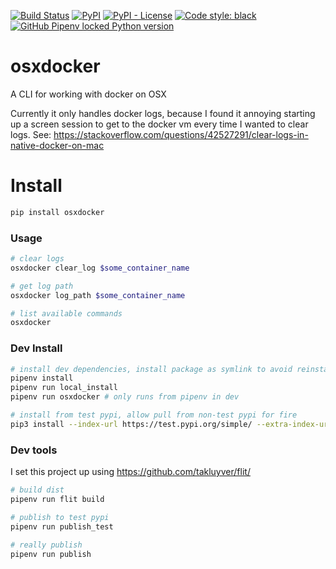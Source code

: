 [![Build Status](https://github.com/ConorSheehan1/osxdocker/workflows/ci/badge.svg)](https://github.com/ConorSheehan1/osxdocker/actions/)
[![PyPI](https://img.shields.io/pypi/v/osxdocker)](https://pypi.org/project/osxdocker/)
[![PyPI - License](https://img.shields.io/pypi/l/osxdocker)](https://opensource.org/licenses/MIT)
[![Code style: black](https://img.shields.io/badge/code%20style-black-000000.svg)](https://github.com/psf/black)
[![GitHub Pipenv locked Python version](https://img.shields.io/github/pipenv/locked/python-version/ConorSheehan1/osxdocker)](https://github.com/ConorSheehan1/osxdocker/blob/master/Pipfile)

# osxdocker
A CLI for working with docker on OSX 

Currently it only handles docker logs, because I found it annoying starting up a screen session to get to the docker vm every time I wanted to clear logs.
See: https://stackoverflow.com/questions/42527291/clear-logs-in-native-docker-on-mac

# Install
```bash
pip install osxdocker
```

### Usage
```bash
# clear logs
osxdocker clear_log $some_container_name

# get log path
osxdocker log_path $some_container_name

# list available commands
osxdocker
```

### Dev Install
```bash
# install dev dependencies, install package as symlink to avoid reinstall whenever code changes
pipenv install
pipenv run local_install
pipenv run osxdocker # only runs from pipenv in dev
```

```bash
# install from test pypi, allow pull from non-test pypi for fire
pip3 install --index-url https://test.pypi.org/simple/ --extra-index-url https://pypi.org/simple osxdocker
```

### Dev tools
I set this project up using https://github.com/takluyver/flit/

```bash
# build dist
pipenv run flit build

# publish to test pypi
pipenv run publish_test

# really publish
pipenv run publish
```